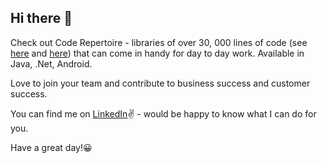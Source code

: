 ## Hi there 👋


Check out Code Repertoire - libraries of over 30, 000 lines of code (see <a href="https://github.com/tundeadetunji/api-dot_net-all_modules" target="_blank">here</a> and <a href="https://github.com/tundeadetunji/api-java-code" target="_blank">here</a>) that can come in handy for day to day work. Available in Java, .Net, Android.</p>

<p>Love to join your team and contribute to business success and customer success.</p>

<p>You can find me on <a href="https://www.linkedin.com/in/tundeadetunji/" target="blank">LinkedIn</a>✌ - would be happy to know what I can do for you.</p> 

<p>Have a great day!😀</p>







<!--
**tundeadetunji/tundeadetunji** is a ✨ _special_ ✨ repository because its `README.md` (this file) appears on your GitHub profile.

Here are some ideas to get you started:

- 🔭 I’m currently working on ...
- 🌱 I’m currently learning ...
- 👯 I’m looking to collaborate on ...
- 🤔 I’m looking for help with ...
- 💬 Ask me about ...
- 📫 How to reach me: ...
- 😄 Pronouns: ...
- ⚡ Fun fact: ...
-->
